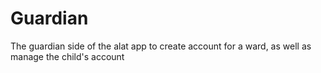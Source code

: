 # Guardian
The guardian side of the alat app to create account for a ward, as well as manage the child's account

